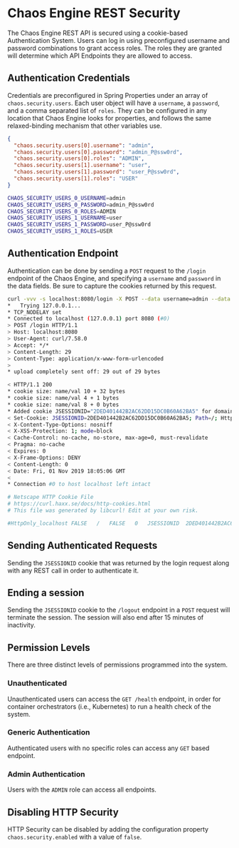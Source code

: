 # Chaos Engine REST Security

The Chaos Engine REST API is secured using a cookie-based Authentication System. Users can log in using preconfigured username and password combinations to grant access roles. The roles they are granted will determine which API Endpoints they are allowed to access.

## Authentication Credentials

Credentials are preconfigured in Spring Properties under an array of `chaos.security.users`. Each user object will have a `username`, a `password`, and a comma separated list of `roles`. They can be configured in any location that Chaos Engine looks for properties, and follows the same relaxed-binding mechanism that other variables use. 

```json tab="Vault"
{
  "chaos.security.users[0].username": "admin",
  "chaos.security.users[0].password": "admin_P@ssw0rd",
  "chaos.security.users[0].roles": "ADMIN",
  "chaos.security.users[1].username": "user",
  "chaos.security.users[1].password": "user_P@ssw0rd",
  "chaos.security.users[1].roles": "USER"
}
```

```bash tab="ENV Vars"
CHAOS_SECURITY_USERS_0_USERNAME=admin
CHAOS_SECURITY_USERS_0_PASSWORD=admin_P@ssw0rd
CHAOS_SECURITY_USERS_0_ROLES=ADMIN
CHAOS_SECURITY_USERS_1_USERNAME=user
CHAOS_SECURITY_USERS_1_PASSWORD=user_P@ssw0rd
CHAOS_SECURITY_USERS_1_ROLES=USER
```

## Authentication Endpoint

Authentication can be done by sending a `POST` request to the `/login` endpoint of the Chaos Engine, and specifying a `username` and `password` in the data fields. Be sure to capture the cookies returned by this request. 

 ```bash tab="Request"
curl -vvv -s localhost:8080/login -X POST --data username=admin --data password=admin -c /dev/stdout                
*   Trying 127.0.0.1...
* TCP_NODELAY set
* Connected to localhost (127.0.0.1) port 8080 (#0)
> POST /login HTTP/1.1
> Host: localhost:8080
> User-Agent: curl/7.58.0
> Accept: */*
> Content-Length: 29
> Content-Type: application/x-www-form-urlencoded
> 
* upload completely sent off: 29 out of 29 bytes
```

```bash tab="Response" hl_lines="1 5 6"
< HTTP/1.1 200 
* cookie size: name/val 10 + 32 bytes
* cookie size: name/val 4 + 1 bytes
* cookie size: name/val 8 + 0 bytes
* Added cookie JSESSIONID="2DED401442B2AC62DD15DC0B60A62BA5" for domain localhost, path /, expire 0
< Set-Cookie: JSESSIONID=2DED401442B2AC62DD15DC0B60A62BA5; Path=/; HttpOnly
< X-Content-Type-Options: nosniff
< X-XSS-Protection: 1; mode=block
< Cache-Control: no-cache, no-store, max-age=0, must-revalidate
< Pragma: no-cache
< Expires: 0
< X-Frame-Options: DENY
< Content-Length: 0
< Date: Fri, 01 Nov 2019 18:05:06 GMT
< 
* Connection #0 to host localhost left intact
```

```bash tab="Cookies" hl_lines="5"
# Netscape HTTP Cookie File
# https://curl.haxx.se/docs/http-cookies.html
# This file was generated by libcurl! Edit at your own risk.

#HttpOnly_localhost	FALSE	/	FALSE	0	JSESSIONID	2DED401442B2AC62DD15DC0B60A62BA5
```

## Sending Authenticated Requests

Sending the `JSESSIONID` cookie that was returned by the login request along with any REST call in order to authenticate it.

## Ending a session

Sending the `JSESSIONID` cookie to the `/logout` endpoint in a `POST` request will terminate the session. The session will also end after 15 minutes of inactivity.

## Permission Levels

There are three distinct levels of permissions programmed into the system.

### Unauthenticated

Unauthenticated users can access the `GET /health` endpoint, in order for container orchestrators (i.e., Kubernetes) to run a health check of the system.

### Generic Authentication

Authenticated users with no specific roles can access any `GET` based endpoint.

### Admin Authentication

Users with the `ADMIN` role can access all endpoints. 

## Disabling HTTP Security

HTTP Security can be disabled by adding the configuration property `chaos.security.enabled` with a value of `false`.